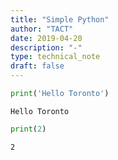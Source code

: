 ```yaml
---
title: "Simple Python"
author: "TACT"
date: 2019-04-20
description: "-"
type: technical_note
draft: false
---
```


```python
print('Hello Toronto')
```

    Hello Toronto
    


```python
print(2)
```

    2
    
